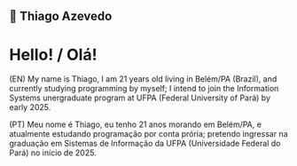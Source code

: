 ## 💠 Thiago Azevedo

<h1>Hello! / Olá!</h1>

(EN) My name is Thiago, I am 21 years old living in Belém/PA (Brazil), and currently studying programming by myself; I intend to join the Information Systems unergraduate program at UFPA (Federal University of Pará) by early 2025.

(PT) Meu nome é Thiago, eu tenho 21 anos morando em Belém/PA, e atualmente estudando programação por conta prória; pretendo ingressar na graduação em Sistemas de Informação da UFPA (Universidade Federal do Pará) no início de 2025.
<!--
**thigasHimself/thigasHimself** is a ✨ _special_ ✨ repository because its `README.md` (this file) appears on your GitHub profile.

Here are some ideas to get you started:

- 🔭 I’m currently working on ...
- 🌱 I’m currently learning ...
- 👯 I’m looking to collaborate on ...
- 🤔 I’m looking for help with ...
- 💬 Ask me about ...
- 📫 How to reach me: ...
- 😄 Pronouns: ...
- ⚡ Fun fact: ...
-->
